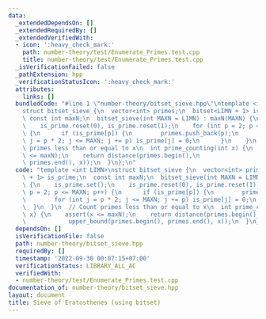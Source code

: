 ```yaml
---
data:
  _extendedDependsOn: []
  _extendedRequiredBy: []
  _extendedVerifiedWith:
  - icon: ':heavy_check_mark:'
    path: number-theory/test/Enumerate_Primes.test.cpp
    title: number-theory/test/Enumerate_Primes.test.cpp
  _isVerificationFailed: false
  _pathExtension: hpp
  _verificationStatusIcon: ':heavy_check_mark:'
  attributes:
    links: []
  bundledCode: "#line 1 \"number-theory/bitset_sieve.hpp\"\ntemplate <int LIMN>\n\
    struct bitset_sieve {\n  vector<int> primes;\n  bitset<LIMN + 1> is_prime;\n \
    \ const int maxN;\n  bitset_sieve(int MAXN = LIMN) : maxN(MAXN) {\n    is_prime.set();\n\
    \    is_prime.reset(0), is_prime.reset(1);\n    for (int p = 2; p <= MAXN; p++)\
    \ {\n      if (is_prime[p]) {\n        primes.push_back(p);\n        for (int\
    \ j = p * 2; j <= MAXN; j += p) is_prime[j] = 0;\n      }\n    }\n  }\n  // Count\
    \ primes less than or equal to x\n  int prime_counting(int x) {\n    assert(x\
    \ <= maxN);\n    return distance(primes.begin(),\n                    upper_bound(primes.begin(),\
    \ primes.end(), x));\n  }\n};\n"
  code: "template <int LIMN>\nstruct bitset_sieve {\n  vector<int> primes;\n  bitset<LIMN\
    \ + 1> is_prime;\n  const int maxN;\n  bitset_sieve(int MAXN = LIMN) : maxN(MAXN)\
    \ {\n    is_prime.set();\n    is_prime.reset(0), is_prime.reset(1);\n    for (int\
    \ p = 2; p <= MAXN; p++) {\n      if (is_prime[p]) {\n        primes.push_back(p);\n\
    \        for (int j = p * 2; j <= MAXN; j += p) is_prime[j] = 0;\n      }\n  \
    \  }\n  }\n  // Count primes less than or equal to x\n  int prime_counting(int\
    \ x) {\n    assert(x <= maxN);\n    return distance(primes.begin(),\n        \
    \            upper_bound(primes.begin(), primes.end(), x));\n  }\n};"
  dependsOn: []
  isVerificationFile: false
  path: number-theory/bitset_sieve.hpp
  requiredBy: []
  timestamp: '2022-09-30 00:07:15+07:00'
  verificationStatus: LIBRARY_ALL_AC
  verifiedWith:
  - number-theory/test/Enumerate_Primes.test.cpp
documentation_of: number-theory/bitset_sieve.hpp
layout: document
title: Sieve of Eratosthenes (using bitset)
---
```

